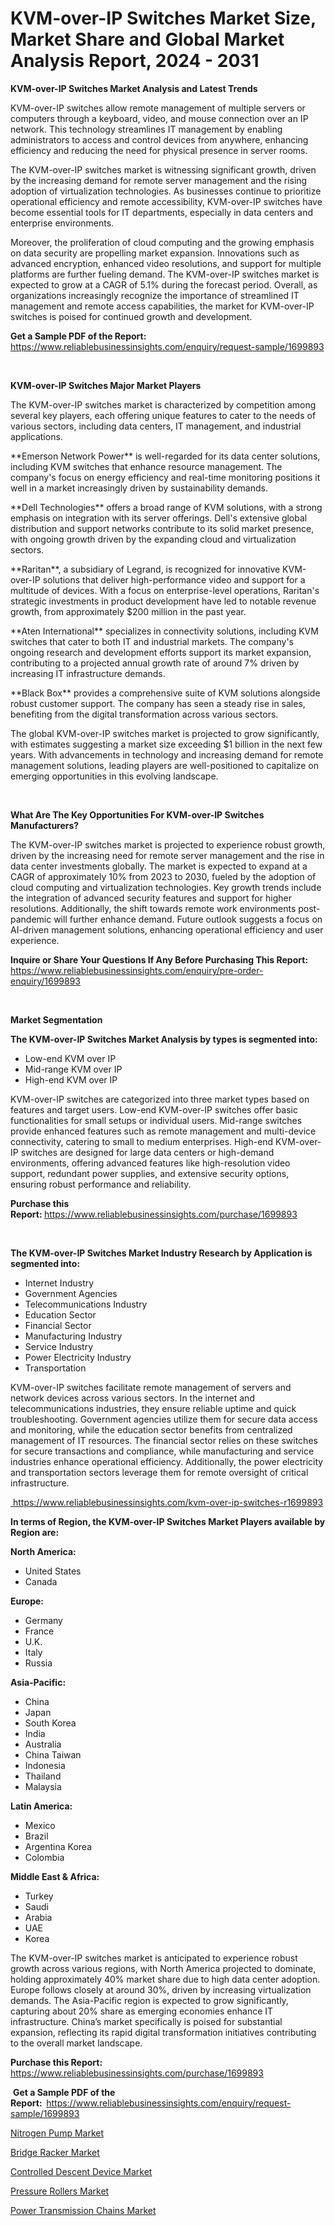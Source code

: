<p><h1>KVM-over-IP Switches Market Size, Market Share and Global Market Analysis Report, 2024 - 2031</h1></p><p><strong>KVM-over-IP Switches Market Analysis and Latest Trends</strong></p>
<p><p>KVM-over-IP switches allow remote management of multiple servers or computers through a keyboard, video, and mouse connection over an IP network. This technology streamlines IT management by enabling administrators to access and control devices from anywhere, enhancing efficiency and reducing the need for physical presence in server rooms.</p><p>The KVM-over-IP switches market is witnessing significant growth, driven by the increasing demand for remote server management and the rising adoption of virtualization technologies. As businesses continue to prioritize operational efficiency and remote accessibility, KVM-over-IP switches have become essential tools for IT departments, especially in data centers and enterprise environments.</p><p>Moreover, the proliferation of cloud computing and the growing emphasis on data security are propelling market expansion. Innovations such as advanced encryption, enhanced video resolutions, and support for multiple platforms are further fueling demand. The KVM-over-IP switches market is expected to grow at a CAGR of 5.1% during the forecast period. Overall, as organizations increasingly recognize the importance of streamlined IT management and remote access capabilities, the market for KVM-over-IP switches is poised for continued growth and development.</p></p>
<p><strong>Get a Sample PDF of the Report:&nbsp;</strong> <a href="https://www.reliablebusinessinsights.com/enquiry/request-sample/1699893?utm_campaign=1609&utm_medium=2&utm_source=Github&utm_content=ia&utm_term=21102024&utm_id=kvm-over-ip-switches">https://www.reliablebusinessinsights.com/enquiry/request-sample/1699893</a></p>
<p>&nbsp;</p>
<p><strong>KVM-over-IP Switches Major Market Players</strong></p>
<p><p>The KVM-over-IP switches market is characterized by competition among several key players, each offering unique features to cater to the needs of various sectors, including data centers, IT management, and industrial applications.</p><p>**Emerson Network Power** is well-regarded for its data center solutions, including KVM switches that enhance resource management. The company's focus on energy efficiency and real-time monitoring positions it well in a market increasingly driven by sustainability demands.</p><p>**Dell Technologies** offers a broad range of KVM solutions, with a strong emphasis on integration with its server offerings. Dell's extensive global distribution and support networks contribute to its solid market presence, with ongoing growth driven by the expanding cloud and virtualization sectors.</p><p>**Raritan**, a subsidiary of Legrand, is recognized for innovative KVM-over-IP solutions that deliver high-performance video and support for a multitude of devices. With a focus on enterprise-level operations, Raritan's strategic investments in product development have led to notable revenue growth, from approximately $200 million in the past year.</p><p>**Aten International** specializes in connectivity solutions, including KVM switches that cater to both IT and industrial markets. The company's ongoing research and development efforts support its market expansion, contributing to a projected annual growth rate of around 7% driven by increasing IT infrastructure demands.</p><p>**Black Box** provides a comprehensive suite of KVM solutions alongside robust customer support. The company has seen a steady rise in sales, benefiting from the digital transformation across various sectors.</p><p>The global KVM-over-IP switches market is projected to grow significantly, with estimates suggesting a market size exceeding $1 billion in the next few years. With advancements in technology and increasing demand for remote management solutions, leading players are well-positioned to capitalize on emerging opportunities in this evolving landscape.</p></p>
<p>&nbsp;</p>
<p><strong>What Are The Key Opportunities For KVM-over-IP Switches Manufacturers?</strong></p>
<p><p>The KVM-over-IP switches market is projected to experience robust growth, driven by the increasing need for remote server management and the rise in data center investments globally. The market is expected to expand at a CAGR of approximately 10% from 2023 to 2030, fueled by the adoption of cloud computing and virtualization technologies. Key growth trends include the integration of advanced security features and support for higher resolutions. Additionally, the shift towards remote work environments post-pandemic will further enhance demand. Future outlook suggests a focus on AI-driven management solutions, enhancing operational efficiency and user experience.</p></p>
<p><strong>Inquire or Share Your Questions If Any Before Purchasing This Report:</strong> <a href="https://www.reliablebusinessinsights.com/enquiry/pre-order-enquiry/1699893?utm_campaign=1609&utm_medium=2&utm_source=Github&utm_content=ia&utm_term=21102024&utm_id=kvm-over-ip-switches">https://www.reliablebusinessinsights.com/enquiry/pre-order-enquiry/1699893</a></p>
<p>&nbsp;</p>
<p><strong>Market Segmentation</strong></p>
<p><strong>The KVM-over-IP Switches Market Analysis by types is segmented into:</strong></p>
<p><ul><li>Low-end KVM over IP</li><li>Mid-range KVM over IP</li><li>High-end KVM over IP</li></ul></p>
<p><p>KVM-over-IP switches are categorized into three market types based on features and target users. Low-end KVM-over-IP switches offer basic functionalities for small setups or individual users. Mid-range switches provide enhanced features such as remote management and multi-device connectivity, catering to small to medium enterprises. High-end KVM-over-IP switches are designed for large data centers or high-demand environments, offering advanced features like high-resolution video support, redundant power supplies, and extensive security options, ensuring robust performance and reliability.</p></p>
<p><strong>Purchase this Report:&nbsp;</strong><a href="https://www.reliablebusinessinsights.com/purchase/1699893?utm_campaign=1609&utm_medium=2&utm_source=Github&utm_content=ia&utm_term=21102024&utm_id=kvm-over-ip-switches">https://www.reliablebusinessinsights.com/purchase/1699893</a></p>
<p>&nbsp;</p>
<p><strong>The KVM-over-IP Switches Market Industry Research by Application is segmented into:</strong></p>
<p><ul><li>Internet Industry</li><li>Government Agencies</li><li>Telecommunications Industry</li><li>Education Sector</li><li>Financial Sector</li><li>Manufacturing Industry</li><li>Service Industry</li><li>Power Electricity Industry</li><li>Transportation</li></ul></p>
<p><p>KVM-over-IP switches facilitate remote management of servers and network devices across various sectors. In the internet and telecommunications industries, they ensure reliable uptime and quick troubleshooting. Government agencies utilize them for secure data access and monitoring, while the education sector benefits from centralized management of IT resources. The financial sector relies on these switches for secure transactions and compliance, while manufacturing and service industries enhance operational efficiency. Additionally, the power electricity and transportation sectors leverage them for remote oversight of critical infrastructure.</p></p>
<p><a href="https://www.reliablebusinessinsights.com/kvm-over-ip-switches-r1699893?utm_campaign=1609&utm_medium=2&utm_source=Github&utm_content=ia&utm_term=21102024&utm_id=kvm-over-ip-switches">&nbsp;https://www.reliablebusinessinsights.com/kvm-over-ip-switches-r1699893</a></p>
<p><strong>In terms of Region, the KVM-over-IP Switches Market Players available by Region are:</strong></p>
<p>
    <p> <strong> North America: </strong>
        <ul>
            <li>United States</li>
            <li>Canada</li>
        </ul>
        </p> 
    <p> <strong> Europe: </strong>
        <ul>
            <li>Germany</li>
            <li>France</li>
            <li>U.K.</li>
            <li>Italy</li>
            <li>Russia</li>
        </ul>
        </p> 
    <p> <strong> Asia-Pacific: </strong>
        <ul>
            <li>China</li>
            <li>Japan</li>
            <li>South Korea</li>
            <li>India</li>
            <li>Australia</li>
            <li>China Taiwan</li>
            <li>Indonesia</li>
            <li>Thailand</li>
            <li>Malaysia</li>
        </ul>
        </p> 
    <p> <strong> Latin America: </strong>
        <ul>
            <li>Mexico</li>
            <li>Brazil</li>
            <li>Argentina Korea</li>
            <li>Colombia</li>
        </ul>
        </p> 
    <p> <strong> Middle East & Africa: </strong>
        <ul>
            <li>Turkey</li>
            <li>Saudi</li>
            <li>Arabia</li>
            <li>UAE</li>
            <li>Korea</li>
        </ul>
    </p>
    </p>
<p><p>The KVM-over-IP switches market is anticipated to experience robust growth across various regions, with North America projected to dominate, holding approximately 40% market share due to high data center adoption. Europe follows closely at around 30%, driven by increasing virtualization demands. The Asia-Pacific region is expected to grow significantly, capturing about 20% share as emerging economies enhance IT infrastructure. China’s market specifically is poised for substantial expansion, reflecting its rapid digital transformation initiatives contributing to the overall market landscape.</p></p>
<p><strong>Purchase this Report: </strong><a href="https://www.reliablebusinessinsights.com/purchase/1699893?utm_campaign=1609&utm_medium=2&utm_source=Github&utm_content=ia&utm_term=21102024&utm_id=kvm-over-ip-switches">https://www.reliablebusinessinsights.com/purchase/1699893</a></p>
<p>&nbsp;<strong>Get a Sample PDF of the Report:&nbsp;&nbsp;</strong><a href="https://www.reliablebusinessinsights.com/enquiry/request-sample/1699893?utm_campaign=1609&utm_medium=2&utm_source=Github&utm_content=ia&utm_term=21102024&utm_id=kvm-over-ip-switches">https://www.reliablebusinessinsights.com/enquiry/request-sample/1699893</a></p>
<p><strong></strong></p>
<p><p><a href="https://www.linkedin.com/pulse/regulatory-landscape-its-influence-global-nitrogen-rt3lf?utm_campaign=1609&utm_medium=2&utm_source=Github&utm_content=ia&utm_term=21102024&utm_id=kvm-over-ip-switches">Nitrogen Pump Market</a></p><p><a href="https://www.linkedin.com/pulse/bridge-racker-market-dynamics-application-types-emerging-vc2lf?utm_campaign=1609&utm_medium=2&utm_source=Github&utm_content=ia&utm_term=21102024&utm_id=kvm-over-ip-switches">Bridge Racker Market</a></p><p><a href="https://www.linkedin.com/pulse/controlled-descent-device-market-outlook-current-assessment-zmlmf?utm_campaign=1609&utm_medium=2&utm_source=Github&utm_content=ia&utm_term=21102024&utm_id=kvm-over-ip-switches">Controlled Descent Device Market</a></p><p><a href="https://www.linkedin.com/pulse/pressure-rollers-market-velocity-74-cagr-trajectory-2024-2031-hdexf?utm_campaign=1609&utm_medium=2&utm_source=Github&utm_content=ia&utm_term=21102024&utm_id=kvm-over-ip-switches">Pressure Rollers Market</a></p><p><a href="https://www.linkedin.com/pulse/global-power-transmission-chains-market-analysis-trends-forecasts-4qq1f?utm_campaign=1609&utm_medium=2&utm_source=Github&utm_content=ia&utm_term=21102024&utm_id=kvm-over-ip-switches">Power Transmission Chains Market</a></p></p>